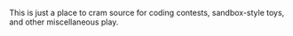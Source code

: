This is just a place to cram source for coding contests, sandbox-style toys, and other miscellaneous play.
